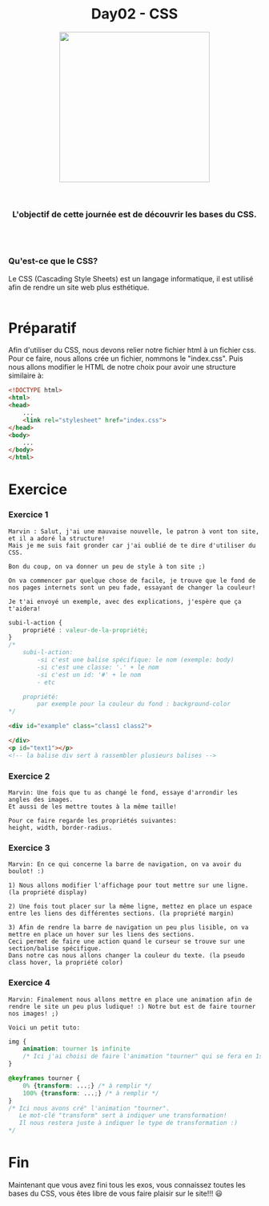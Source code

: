 <h1 align="center">
    Day02 - CSS
</h1>

<p align="center">
    <img width="300" height="300" src="https://s2.qwant.com/thumbr/0x0/6/2/84efd315985778bffd98c84c8fc4ce7d8b037680303792ec80e9fabb5b8370/css31600.png?u=https%3A%2F%2Fmaxcdn.icons8.com%2FShare%2Ficon%2FLogos%2Fcss31600.png&q=0&b=1&p=0&a=1">
</p>
<br>

<h3 align="center">
    L'objectif de cette journée est de découvrir les bases du CSS.
</h3>
<br><br>

### **Qu'est-ce que le CSS?**

Le CSS (Cascading Style Sheets) est un langage informatique, il est utilisé afin de rendre un site web plus esthétique. <br><br>

# **Préparatif**

Afin d'utiliser du CSS, nous devons relier notre fichier html à un fichier css. Pour ce faire, nous allons crée un fichier, nommons le "index.css". Puis nous allons modifier le HTML de notre choix pour avoir une structure similaire à:

```html
<!DOCTYPE html>
<html>
<head>
    ...
    <link rel="stylesheet" href="index.css">
</head>
<body>
    ...
</body>
</html>
```

# **Exercice**


### **Exercice 1**

```
Marvin : Salut, j'ai une mauvaise nouvelle, le patron à vont ton site, et il a adoré la structure!
Mais je me suis fait gronder car j'ai oublié de te dire d'utiliser du CSS.

Bon du coup, on va donner un peu de style à ton site ;)

On va commencer par quelque chose de facile, je trouve que le fond de nos pages internets sont un peu fade, essayant de changer la couleur!

Je t'ai envoyé un exemple, avec des explications, j'espère que ça t'aidera!
```
```CSS
subi-l-action {
    propriété : valeur-de-la-propriété;
}
/*
    subi-l-action:
        -si c'est une balise spécifique: le nom (exemple: body)
        -si c'est une classe: '.' + le nom
        -si c'est un id: '#' + le nom
        - etc

    propriété:
        par exemple pour la couleur du fond : background-color
*/
```
```html
<div id="example" class="class1 class2">

</div>
<p id="text1"></p>
<!-- la balise div sert à rassembler plusieurs balises -->
```

### **Exercice 2**

```
Marvin: Une fois que tu as changé le fond, essaye d'arrondir les angles des images.
Et aussi de les mettre toutes à la même taille!

Pour ce faire regarde les propriétés suivantes:
height, width, border-radius.
```

### **Exercice 3**

```
Marvin: En ce qui concerne la barre de navigation, on va avoir du boulot! :)

1) Nous allons modifier l'affichage pour tout mettre sur une ligne. (la propriété display)

2) Une fois tout placer sur la même ligne, mettez en place un espace entre les liens des différentes sections. (la propriété margin)

3) Afin de rendre la barre de navigation un peu plus lisible, on va mettre en place un hover sur les liens des sections.
Ceci permet de faire une action quand le curseur se trouve sur une section/balise spécifique.
Dans notre cas nous allons changer la couleur du texte. (la pseudo class hover, la propriété color)
```

### **Exercice 4**

```
Marvin: Finalement nous allons mettre en place une animation afin de rendre le site un peu plus ludique! :) Notre but est de faire tourner nos images! ;)

Voici un petit tuto:
```
```CSS
img {
    animation: tourner 1s infinite
    /* Ici j'ai choisi de faire l'animation "tourner" qui se fera en 1s à l'infini*/
}

@keyframes tourner {
    0% {transform: ...;} /* à remplir */
    100% {transform: ...;} /* à remplir */
}
/* Ici nous avons cré" l'animation "tourner".
   Le mot-clé "transform" sert à indiquer une transformation!
   Il nous restera juste à indiquer le type de transformation :) 
*/
```

# **Fin**

Maintenant que vous avez fini tous les exos, vous connaissez toutes les bases du CSS, vous êtes libre de vous faire plaisir sur le site!!! :smiley:
